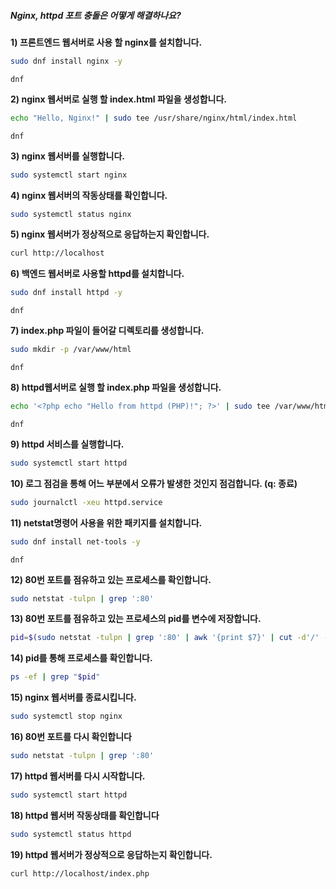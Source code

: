 ##### Nginx, httpd 포트 충돌은 어떻게 해결하나요? #####

**1) 프론트엔드 웹서버로 사용 할 nginx를 설치합니다.**
```bash
sudo dnf install nginx -y
```
```tech
dnf
```

**2) nginx 웹서버로 실행 할 index.html 파일을 생성합니다.**
```bash
echo "Hello, Nginx!" | sudo tee /usr/share/nginx/html/index.html
```
```tech
dnf
```

**3) nginx 웹서버를 실행합니다.**
```bash
sudo systemctl start nginx
```

**4) nginx 웹서버의 작동상태를 확인합니다.**
```bash
sudo systemctl status nginx
```

**5) nginx 웹서버가 정상적으로 응답하는지 확인합니다.**
```bash
curl http://localhost
```

**6) 백엔드 웹서버로 사용할 httpd를 설치합니다.**
```bash
sudo dnf install httpd -y
```
```tech
dnf
```

**7) index.php 파일이 들어갈 디렉토리를 생성합니다.**
```bash
sudo mkdir -p /var/www/html
```
```tech
dnf
```

**8) httpd웹서버로 실행 할 index.php 파일을 생성합니다.**
```bash
echo '<?php echo "Hello from httpd (PHP)!"; ?>' | sudo tee /var/www/html/index.php
```
```tech
dnf
```
**9) httpd 서비스를 실행합니다.**
```bash
sudo systemctl start httpd
```

**10) 로그 점검을 통해 어느 부분에서 오류가 발생한 것인지 점검합니다. (q: 종료)**
```bash
sudo journalctl -xeu httpd.service
```

**11) netstat명령어 사용을 위한 패키지를 설치합니다.**
```bash
sudo dnf install net-tools -y
```
```tech
dnf
```

**12) 80번 포트를 점유하고 있는 프로세스를 확인합니다.**
```bash
sudo netstat -tulpn | grep ':80'
```

**13) 80번 포트를 점유하고 있는 프로세스의 pid를 변수에 저장합니다.**
```bash
pid=$(sudo netstat -tulpn | grep ':80' | awk '{print $7}' | cut -d'/' -f1)
```

**14) pid를 통해 프로세스를 확인합니다.**
```bash
ps -ef | grep "$pid"
```

**15) nginx 웹서버를 종료시킵니다.**
```bash
sudo systemctl stop nginx
```

**16) 80번 포트를 다시 확인합니다**
```bash
sudo netstat -tulpn | grep ':80'
```

**17) httpd 웹서버를 다시 시작합니다.**
```bash
sudo systemctl start httpd
```

**18) httpd 웹서버 작동상태를 확인합니다**
```bash
sudo systemctl status httpd
```

**19) httpd 웹서버가 정상적으로 응답하는지 확인합니다.**
```bash
curl http://localhost/index.php
```
